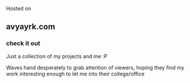 Hosted on  
## avyayrk.com
### check it out

Just a collection of my projects and me :P  
  
Waves hand desperately to grab attention of viewers, hoping they find my work interesting enough to let me into their college/office
